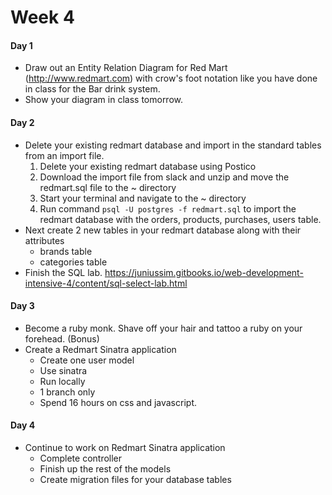 # Week 4

#### Day 1

* Draw out an Entity Relation Diagram for Red Mart (http://www.redmart.com) with crow's foot notation like you have done in class for the Bar drink system. 
* Show your diagram in class tomorrow.  

#### Day 2
* Delete your existing redmart database and import in the standard tables from an import file. 
  1. Delete your existing redmart database using Postico
  2. Download the import file from slack and unzip and move the redmart.sql file to the ~ directory
  3. Start your terminal and navigate to the ~ directory 
  4. Run command `psql -U postgres -f redmart.sql` to import the redmart database with the orders, products, purchases, users table.
* Next create 2 new tables in your redmart database along with their attributes
  * brands table
  * categories table  
* Finish the SQL lab. https://juniussim.gitbooks.io/web-development-intensive-4/content/sql-select-lab.html

#### Day 3
* Become a ruby monk. Shave off your hair and tattoo a ruby on your forehead. (Bonus)
* Create a Redmart Sinatra application 
  * Create one user model
  * Use sinatra
  * Run locally
  * 1 branch only
  * Spend 16 hours on css and javascript.  

#### Day 4
* Continue to work on Redmart Sinatra application
  * Complete controller
  * Finish up the rest of the models
  * Create migration files for your database tables  

